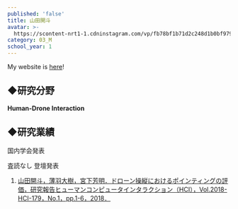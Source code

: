 ```yaml
---
published: 'false'
title: 山田開斗
avatar: >-
  https://scontent-nrt1-1.cdninstagram.com/vp/fb78bf1b71d2c248d1b0bf979376d3a7/5C4E54B9/t51.2885-19/s320x320/40819705_282564735683820_6768026511761997824_n.jpg
category: 03_M
school_year: 1
---
```

My website is [here](kaito.sexy)!

## ◆**研究分野**

**Human-Drone Interaction**

## ◆研究業績

国内学会発表

査読なし 登壇発表

1. [山田開斗，薄羽大樹，宮下芳明．ドローン操縦におけるポインティングの評価，研究報告ヒューマンコンピュータインタラクション（HCI），Vol.2018-HCI-179，No.1，pp.1-6，2018．](https://research.miyashita.com/papers/D198)

##
